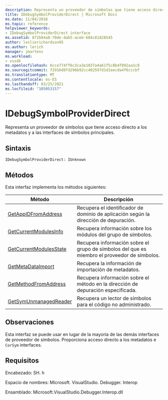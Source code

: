 ```yaml
---
description: Representa un proveedor de símbolos que tiene acceso directo a los metadatos y a las interfaces de símbolos principales.
title: IDebugSymbolProviderDirect | Microsoft Docs
ms.date: 11/04/2016
ms.topic: reference
helpviewer_keywords:
- IDebugSymbolProviderDirect interface
ms.assetid: 872b04a8-70de-4ab5-aceb-684c81828545
author: leslierichardson95
ms.author: lerich
manager: jmartens
ms.workload:
- vssdk
ms.openlocfilehash: 6cce774ff6c3ca3e1037a4a61f5c8b4f892aa1c8
ms.sourcegitcommit: f2916d8fd296b92cc402597d1d1eecda4f6cccbf
ms.translationtype: MT
ms.contentlocale: es-ES
ms.lasthandoff: 03/25/2021
ms.locfileid: "105053157"
---
```

# <a name="idebugsymbolproviderdirect"></a>IDebugSymbolProviderDirect
Representa un proveedor de símbolos que tiene acceso directo a los metadatos y a las interfaces de símbolos principales.

## <a name="syntax"></a>Sintaxis

```
IDebugSymbolProviderDirect: IUnknown
```

## <a name="methods"></a>Métodos
 Esta interfaz implementa los métodos siguientes:

|Método|Descripción|
|------------|-----------------|
|[GetAppIDFromAddress](../../../extensibility/debugger/reference/idebugsymbolproviderdirect-getappidfromaddress.md)|Recupera el identificador de dominio de aplicación según la dirección de depuración.|
|[GetCurrentModulesInfo](../../../extensibility/debugger/reference/idebugsymbolproviderdirect-getcurrentmodulesinfo.md)|Recupera información sobre los módulos del grupo de símbolos.|
|[GetCurrentModulesState](../../../extensibility/debugger/reference/idebugsymbolproviderdirect-getcurrentmodulesstate.md)|Recupera información sobre el grupo de símbolos del que es miembro el proveedor de símbolos.|
|[GetMetaDataImport](../../../extensibility/debugger/reference/idebugsymbolproviderdirect-getmetadataimport.md)|Recupera la información de importación de metadatos.|
|[GetMethodFromAddress](../../../extensibility/debugger/reference/idebugsymbolproviderdirect-getmethodfromaddress.md)|Recupera información sobre el método en la dirección de depuración especificada.|
|[GetSymUnmanagedReader](../../../extensibility/debugger/reference/idebugsymbolproviderdirect-getsymunmanagedreader.md)|Recupera un lector de símbolos para el código no administrado.|

## <a name="remarks"></a>Observaciones
 Esta interfaz se puede usar en lugar de la mayoría de las demás interfaces de proveedor de símbolos. Proporciona acceso directo a los metadatos e `CorSym` interfaces.

## <a name="requirements"></a>Requisitos
 Encabezado: SH. h

 Espacio de nombres: Microsoft. VisualStudio. Debugger. Interop

 Ensamblado: Microsoft.VisualStudio.Debugger.Interop.dll
